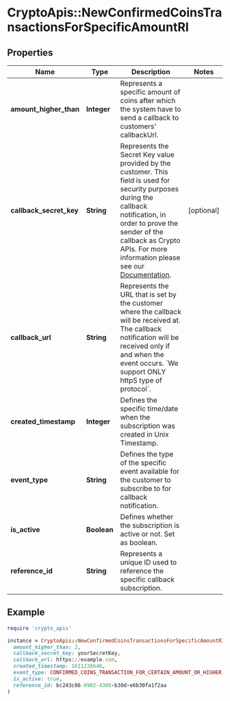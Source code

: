 # CryptoApis::NewConfirmedCoinsTransactionsForSpecificAmountRI

## Properties

| Name | Type | Description | Notes |
| ---- | ---- | ----------- | ----- |
| **amount_higher_than** | **Integer** | Represents a specific amount of coins after which the system have to send a callback to customers&#39; callbackUrl. |  |
| **callback_secret_key** | **String** | Represents the Secret Key value provided by the customer. This field is used for security purposes during the callback notification, in order to prove the sender of the callback as Crypto APIs. For more information please see our [Documentation](https://developers.cryptoapis.io/technical-documentation/general-information/callbacks#callback-security). | [optional] |
| **callback_url** | **String** | Represents the URL that is set by the customer where the callback will be received at. The callback notification will be received only if and when the event occurs. &#x60;We support ONLY httpS type of protocol&#x60;. |  |
| **created_timestamp** | **Integer** | Defines the specific time/date when the subscription was created in Unix Timestamp. |  |
| **event_type** | **String** | Defines the type of the specific event available for the customer to subscribe to for callback notification. |  |
| **is_active** | **Boolean** | Defines whether the subscription is active or not. Set as boolean. |  |
| **reference_id** | **String** | Represents a unique ID used to reference the specific callback subscription. |  |

## Example

```ruby
require 'crypto_apis'

instance = CryptoApis::NewConfirmedCoinsTransactionsForSpecificAmountRI.new(
  amount_higher_than: 2,
  callback_secret_key: yourSecretKey,
  callback_url: https://example.com,
  created_timestamp: 1611238648,
  event_type: CONFIRMED_COINS_TRANSACTION_FOR_CERTAIN_AMOUNT_OR_HIGHER,
  is_active: true,
  reference_id: bc243c86-0902-4386-b30d-e6b30fa1f2aa
)
```

